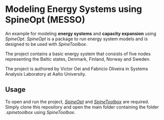 # Modeling Energy Systems using SpineOpt (MESSO)
An example for modeling **energy systems** and **capacity expansion** using *SpineOpt*. 
*SpineOpt* is a package to run energy system models and is designed to be used with *SpineToolbox*.

The project contains a basic energy system that consists of five nodes representing the Baltic states, Denmark, Finland, Norway and Sweden.

The project is authored by Victor Oei and Fabricio Oliveira in Systems Analysis Laboratory at Aalto University.

## Usage
To open and run the project, [*SpineOpt*](https://github.com/Spine-project/SpineOpt.jl) and [*SpineToolbox*](https://github.com/Spine-project/Spine-Toolbox) are required.
Simply clone this repository and open the main folder containing the folder *.spinetoolbox* using *SpineToolbox*.
